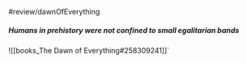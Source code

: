 #review/dawnOfEverything
##### Humans in prehistory were not confined to small egalitarian bands

![[books_The Dawn of Everything#258309241]]`